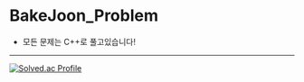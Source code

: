 # BakeJoon_Problem
- 모든 문제는 C++로 풀고있습니다!

---    

[![Solved.ac Profile](http://mazassumnida.wtf/api/v2/generate_badge?boj=woosuan)](https://solved.ac/woosuan/)
